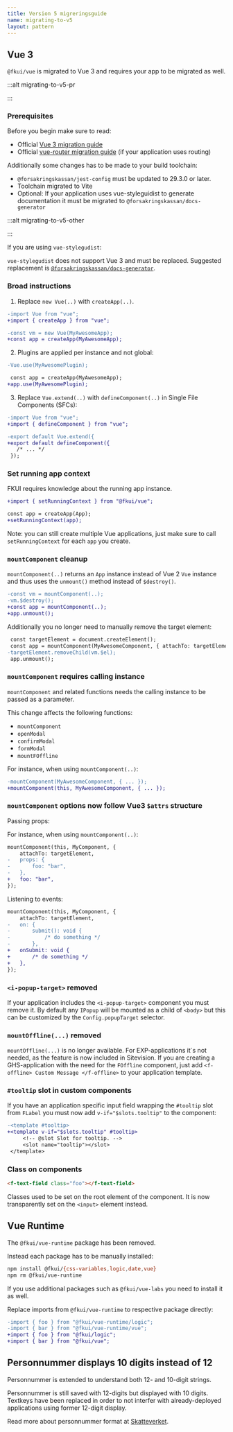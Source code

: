 ```yaml
---
title: Version 5 migreringsguide
name: migrating-to-v5
layout: pattern
---
```


## Vue 3

`@fkui/vue` is migrated to Vue 3 and requires your app to be migrated as well.

:::alt migrating-to-v5-pr

:::

### Prerequisites

Before you begin make sure to read:

- Official [Vue 3 migration guide][vue3-migration]
- Official [vue-router migration guide][vue-router-migration] (if your application uses routing)

[vue3-migration]: https://v3-migration.vuejs.org/
[vue-router-migration]: https://router.vuejs.org/guide/migration/

Additionally some changes has to be made to your build toolchain:

- `@forsakringskassan/jest-config` must be updated to 29.3.0 or later.
- Toolchain migrated to Vite
- Optional: If your application uses vue-styleguidist to generate documentation it must be migrated to `@forsakringskassan/docs-generator`

:::alt migrating-to-v5-other

:::

If you are using `vue-stylegudist`:

`vue-stylegudist` does not support Vue 3 and must be replaced.
Suggested replacement is [`@forsakringskassan/docs-generator`](https://github.com/Forsakringskassan/docs-generator).

### Broad instructions

1. Replace `new Vue(..)` with `createApp(..)`.

```diff
-import Vue from "vue";
+import { createApp } from "vue";

-const vm = new Vue(MyAwesomeApp);
+const app = createApp(MyAwesomeApp);
```

2. Plugins are applied per instance and not global:

```diff
-Vue.use(MyAwesomePlugin);

 const app = createApp(MyAwesomeApp);
+app.use(MyAwesomePlugin);
```

3. Replace `Vue.extend(..)` with `defineComponent(..)` in Single File Components (SFCs):

```diff
-import Vue from "vue";
+import { defineComponent } from "vue";

-export default Vue.extend({
+export default defineComponent({
   /* ... */
 });
```

### Set running app context

FKUI requires knowledge about the running app instance.

```diff
+import { setRunningContext } from "@fkui/vue";

const app = createApp(App);
+setRunningContext(app);
```

Note: you can still create multiple Vue applications, just make sure to call `setRunningContext` for each `app` you create.

### `mountComponent` cleanup

`mountComponent(..)` returns an `App` instance instead of Vue 2 `Vue` instance and thus uses the `unmount()` method instead of `$destroy()`.

```diff
-const vm = mountComponent(..);
-vm.$destroy();
+const app = mountComponent(..);
+app.unmount();
```

Additionally you no longer need to manually remove the target element:

```diff
 const targetElement = document.createElement();
 const app = mountComponent(MyAwesomeComponent, { attachTo: targetElement });
-targetElement.removeChild(vm.$el);
 app.unmount();
```

### `mountComponent` requires calling instance

`mountComponent` and related functions needs the calling instance to be passed as a parameter.

This change affects the following functions:

- `mountComponent`
- `openModal`
- `confirmModal`
- `formModal`
- `mountFOffline`

For instance, when using `mountComponent(..)`:

```diff
-mountComponent(MyAwesomeComponent, { ... });
+mountComponent(this, MyAwesomeComponent, { ... });
```

### `mountComponent` options now follow Vue3 `$attrs` structure

Passing props:

For instance, when using `mountComponent(..)`:

```diff
mountComponent(this, MyComponent, {
    attachTo: targetElement,
-   props: {
-       foo: "bar",
-   },
+   foo: "bar",
});
```

Listening to events:

```diff
mountComponent(this, MyComponent, {
    attachTo: targetElement,
-   on: {
-       submit(): void {
-           /* do something */
-       },
+   onSubmit: void {
+       /* do something */
+   },
});
```

### `<i-popup-target>` removed

If your application includes the `<i-popup-target>` component you must remove it.
By default any `IPopup` will be mounted as a child of `<body>` but this can be customized by the `Config.popupTarget` selector.

### `mountOffline(...)` removed

`mountOffline(...)` is no longer available. For EXP-applications it´s not needed, as the feature is now included in Sitevision.
If you are creating a GHS-application with the need for the `FOffline` component, just add `<f-offline> Custom Message </f-offline>` to your application template.

### `#tooltip` slot in custom components

If you have an application specific input field wrapping the `#tooltip` slot from `FLabel` you must now add `v-if="$slots.tooltip"` to the component:

```diff
-<template #tooltip>
+<template v-if="$slots.tooltip" #tooltip>
     <!-- @slot Slot for tooltip. -->
     <slot name="tooltip"></slot>
 </template>
```

### Class on components

```html static
<f-text-field class="foo"></f-text-field>
```

Classes used to be set on the root element of the component.
It is now transparently set on the `<input>` element instead.

## Vue Runtime

The `@fkui/vue-runtime` package has been removed.

Instead each package has to be manually installed:

```bash
npm install @fkui/{css-variables,logic,date,vue}
npm rm @fkui/vue-runtime
```

If you use additional packages such as `@fkui/vue-labs` you need to install it as well.

Replace imports from `@fkui/vue-runtime` to respective package directly:

```diff
-import { foo } from "@fkui/vue-runtime/logic";
-import { bar } from "@fkui/vue-runtime/vue";
+import { foo } from "@fkui/logic";
+import { bar } from "@fkui/vue";
```

## Personnummer displays 10 digits instead of 12

Personnummer is extended to understand both 12- and 10-digit strings.

Personnummer is still saved with 12-digits but displayed with 10 digits.
Textkeys have been replaced in order to not interfer with already-deployed applications
using former 12-digit display.

Read more about personnummer format at
[Skatteverket](https://www.skatteverket.se/privat/folkbokforing/personnummer.4.3810a01c150939e893f18c29.html).
